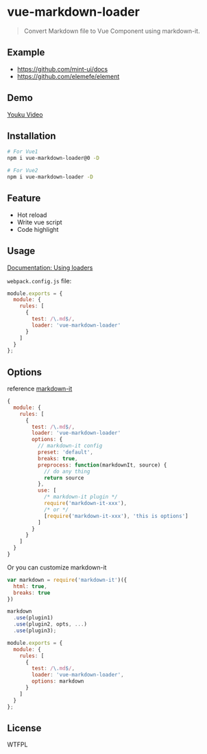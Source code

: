 # vue-markdown-loader

> Convert Markdown file to Vue Component using markdown-it.

## Example
- https://github.com/mint-ui/docs
- https://github.com/elemefe/element

## Demo

[Youku Video](http://v.youku.com/v_show/id_XMTU5NTU1OTEzNg==.html)

## Installation

```bash
# For Vue1
npm i vue-markdown-loader@0 -D

# For Vue2
npm i vue-markdown-loader -D
```

## Feature
- Hot reload
- Write vue script
- Code highlight


## Usage
[Documentation: Using loaders](https://webpack.js.org/concepts/loaders/)

`webpack.config.js` file:

```javascript
module.exports = {
  module: {
    rules: [
      {
        test: /\.md$/,
        loader: 'vue-markdown-loader'
      }
    ]
  }
};
```

## Options

reference [markdown-it](https://github.com/markdown-it/markdown-it#init-with-presets-and-options)
```javascript
{
  module: {
    rules: [
      {
        test: /\.md$/,
        loader: 'vue-markdown-loader'
        options: {
          // markdown-it config
          preset: 'default',
          breaks: true,
          preprocess: function(markdownIt, source) {
            // do any thing
            return source
          },
          use: [
            /* markdown-it plugin */
            require('markdown-it-xxx'),
            /* or */
            [require('markdown-it-xxx'), 'this is options']
          ]
        }
      }
    ]
  }
}
```

Or you can customize markdown-it
```javascript
var markdown = require('markdown-it')({
  html: true,
  breaks: true
})

markdown
  .use(plugin1)
  .use(plugin2, opts, ...)
  .use(plugin3);

module.exports = {
  module: {
    rules: [
      {
        test: /\.md$/,
        loader: 'vue-markdown-loader',
        options: markdown
      }
    ]
  }
};
```

## License
WTFPL
